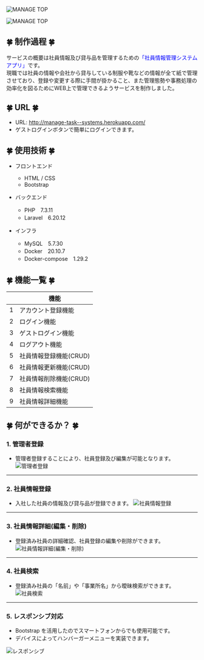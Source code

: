 ![MANAGE TOP](https://gyazo.com/57e42b3c0641120fc5cdd655227e41c9)

![MANAGE TOP](https://github.com/task77/my_app/blob/master/readme_image1.png)

## :four_leaf_clover: 制作過程 :four_leaf_clover:
サービスの概要は社員情報及び貸与品を管理するための<span style="color: blue; ">「社員情報管理システムアプリ」</span>です。  
現職では社員の情報や会社から貸与している制服や靴などの情報が全て紙で管理させており、登録や変更する際に手間が掛かること、また管理態勢や事務処理の効率化を図るためにWEB上で管理できるようサービスを制作しました。
 
 
## :four_leaf_clover: URL :four_leaf_clover:
 
- URL: http://manage-task--systems.herokuapp.com/
- ゲストログインボタンで簡単にログインできます。
 
## :four_leaf_clover: 使用技術 :four_leaf_clover:
- フロントエンド
    - HTML / CSS 
    - Bootstrap
 
- バックエンド
    - PHP　7.3.11
    - Laravel　6.20.12  
 
- インフラ 
    - MySQL　5.7.30
    - Docker　20.10.7
    - Docker-compose　1.29.2

## :four_leaf_clover: 機能一覧 :four_leaf_clover:
|      |  機能  |
| ---- | ---- |
|  1  |  アカウント登録機能  |
|  2  |  ログイン機能  |
|  3  |  ゲストログイン機能  |
|  4  |  ログアウト機能  |
|  5  |  社員情報登録機能(CRUD)   |
|  6  |  社員情報更新機能(CRUD)   |
|  7  |  社員情報削除機能(CRUD)   |
|  8  |  社員情報検索機能   |
|  9  |  社員情報詳細機能   |
 
## :four_leaf_clover: 何ができるか？ :four_leaf_clover:
### 1. 管理者登録
 - 管理者登録することにより、社員登録及び編集が可能となります。
![管理者登録](https://github.com/task77/my_app/blob/master/readme_image2.png)
***

### 2. 社員情報登録
 - 入社した社員の情報及び貸与品が登録できます。
![社員情報登録](https://github.com/task77/my_app/blob/master/readme_image3.png)
***

### 3. 社員情報詳細(編集・削除)
 - 登録済み社員の詳細確認、社員登録の編集や削除ができます。
![社員情報詳細(編集・削除)](https://github.com/task77/my_app/blob/master/readme_image4.png)
***

### 4. 社員検索
 - 登録済み社員の「名前」や「事業所名」から曖昧検索ができます。
![社員検索](https://github.com/task77/my_app/blob/master/readme_image5.gif)
***

### 5. レスポンシブ対応
 - Bootstrap を活用したのでスマートフォンからでも使用可能です。 
 - デバイスによってハンバーガーメニューを実装できます。 

![レスポンシブ](https://github.com/task77/my_app/blob/master/readme_image6.gif)　
